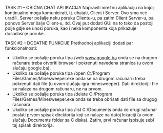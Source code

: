 TASK #1 – OBIČNA CHAT APLIKACIJA
Napraviti mrežnu aplikaciju na kojoj kontinualno mogu komunicirati, tj. chatati, Client i Server. Ovo
smo već uradili. Server pošalje neku poruku Clientu-u, pa zatim Client Server-u, pa ponovo Server šalje Client-u, itd.
Ovaj put dodati GUI na to tako da postoji polje gdje se unosi poruka, kao i neka komponenta koja prikazuje dosadašnje poruke.


TASK #2 – DODATNE FUNKCIJE Prethodnoj aplikaciji dodati par funkcionalnosti:
- Ukoliko se pošalje poruka tipa /web www.google.ba onda se na drugom računaru treba otvoriti browser i pokrenuti navedena stranica (u ovom slučaju google.ba).
- Ukoliko se pošalje poruka tipa /open C:/Program Files/Games/Minesweeper.exe onda se na drugom računaru treba pokrenuti dati file (u ovom slučaju igra minesweeper). Dati direktorij i file se nalaze na drugom računaru, ne na prvom.
- Ukoliko se pošalje poruka tipa /delete C:/Program Files/Games/Minesweeper.exe onda se treba obrisati dati file sa drugog računara.
- Ukoliko se pošalje poruka tipa /list C:/Documents onda će drugi računar poslati prvom spisak direktorija koji se nalaze na datoj lokaciji (u ovom slučaju Documents folder sa C diska). Zatim, prvi računar ispisuje sebi taj spisak direktorija.